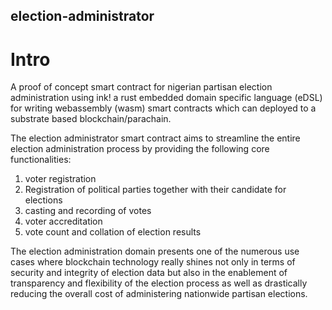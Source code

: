 ## election-administrator

# Intro
A proof of concept smart contract for nigerian partisan election administration using ink! a rust embedded  domain specific language (eDSL)  for writing webassembly (wasm) smart contracts which can deployed to a substrate based blockchain/parachain.

 The election administrator smart contract aims to streamline the entire election administration process by providing the following core functionalities:

1. voter registration
2. Registration of political parties together with their candidate for elections
3. casting and recording of votes
4. voter accreditation
4. vote count and collation of election results

The election administration domain presents one of the numerous use cases where blockchain technology really shines not only in terms of security and integrity of election data  but also in the enablement of transparency and flexibility of the election process as well as drastically reducing the overall cost of administering nationwide partisan elections.




